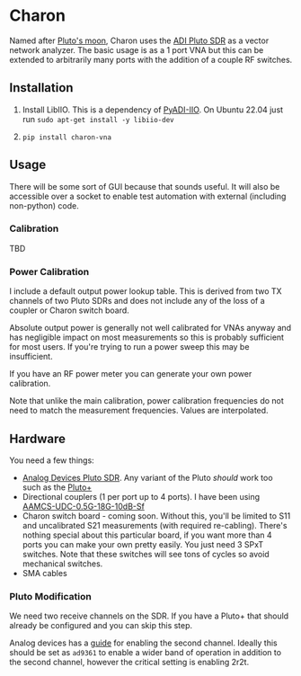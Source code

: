 # Charon

Named after [Pluto's moon](https://en.wikipedia.org/wiki/Charon_(moon)), Charon uses the [ADI Pluto SDR]() as a vector network analyzer. The basic usage is as a 1 port VNA but this can be extended to arbitrarily many ports with the addition of a couple RF switches.

## Installation

1. Install LibIIO. This is a dependency of [PyADI-IIO](https://wiki.analog.com/resources/tools-software/linux-software/pyadi-iio).
On Ubuntu 22.04 just run `sudo apt-get install -y libiio-dev`

2. `pip install charon-vna`

## Usage

There will be some sort of GUI because that sounds useful.
It will also be accessible over a socket to enable test automation with external (including non-python) code.

### Calibration

TBD

### Power Calibration
I include a default output power lookup table. This is derived from two TX channels of two Pluto SDRs and does not include any of the loss of a coupler or Charon switch board.

Absolute output power is generally not well calibrated for VNAs anyway and has negligible impact on most measurements so this is probably sufficient for most users. If you're trying to run a power sweep this may be insufficient.

If you have an RF power meter you can generate your own power calibration.

Note that unlike the main calibration, power calibration frequencies do not need to match the measurement frequencies. Values are interpolated.

## Hardware

You need a few things:
- [Analog Devices Pluto SDR](https://www.analog.com/en/resources/evaluation-hardware-and-software/evaluation-boards-kits/adalm-pluto.html).
Any variant of the Pluto *should* work too such as the [Pluto+](https://github.com/plutoplus/plutoplus?tab=readme-ov-file)
- Directional couplers (1 per port up to 4 ports).
I have been using [AAMCS-UDC-0.5G-18G-10dB-Sf](http://www.aa-mcs.com/wp-content/uploads/documents/AAMCS-UDC-0.5G-18G-10dB-Sf.pdf)
- Charon switch board - coming soon.
Without this, you'll be limited to S11 and uncalibrated S21 measurements (with required re-cabling).
There's nothing special about this particular board, if you want more than 4 ports you can make your own pretty easily. You just need 3 SPxT switches. Note that these switches will see tons of cycles so avoid mechanical switches.
- SMA cables

### Pluto Modification

We need two receive channels on the SDR. If you have a Pluto+ that should already be configured and you can skip this step.

Analog devices has a [guide](https://wiki.analog.com/university/tools/pluto/users/customizing#updating_to_the_ad9364) for enabling the second channel. Ideally this should be set as `ad9361` to enable a wider band of operation in addition to the second channel, however the critical setting is enabling 2r2t.